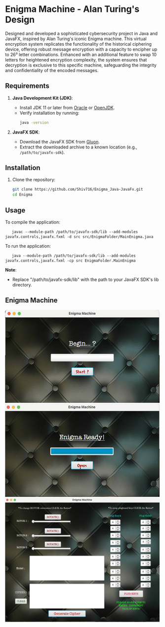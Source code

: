 # Enigma Machine - Alan Turing's Design

Designed and developed a sophisticated cybersecurity project in Java and JavaFX, inspired by Alan Turing's iconic Enigma machine. This virtual encryption system replicates the functionality of the historical ciphering device, offering robust message encryption with a capacity to encipher up to 26³ letter combinations. Enhanced with an additional feature to swap 10 letters for heightened encryption complexity, the system ensures that decryption is exclusive to this specific machine, safeguarding the integrity and confidentiality of the encoded messages.

## Requirements

1. **Java Development Kit (JDK)**:
   - Install JDK 11 or later from [Oracle](https://www.oracle.com/java/technologies/javase-downloads.html) or [OpenJDK](https://openjdk.org/).
   - Verify installation by running:
     ```bash
     java -version
     ```

2. **JavaFX SDK**:
   - Download the JavaFX SDK from [Gluon](https://gluonhq.com/products/javafx/).
   - Extract the downloaded archive to a known location (e.g., `/path/to/javafx-sdk`).

## Installation

1. Clone the repository:
   ```bash
   git clone https://github.com/Shiv716/Enigma_Java-JavaFx.git
   cd Enigma
   ```

## Usage

To compile the application:
 ```
    javac --module-path /path/to/javafx-sdk/lib --add-modules javafx.controls,javafx.fxml -d src src/EnigmaFolder/MainEnigma.java
 ```
To run the application:
 ```
    java --module-path /path/to/javafx-sdk/lib --add-modules javafx.controls,javafx.fxml -cp src EnigmaFolder.MainEnigma
 ```
**Note**:
   - Replace "/path/to/javafx-sdk/lib" with the path to your JavaFX SDK's lib directory.

## Enigma Machine

<img src="images/Intro1.png" alt="First Window" width="500" height="300">

<img src="images/Intro2.png" alt="Second Window" width="500" height="300">

<img src="images/EngimaClass.png" alt="Final Window" width="500" height="400">
